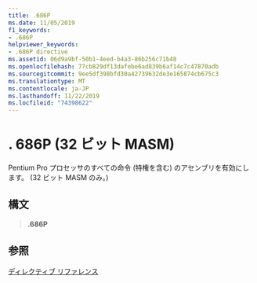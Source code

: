 ```yaml
---
title: .686P
ms.date: 11/05/2019
f1_keywords:
- .686P
helpviewer_keywords:
- .686P directive
ms.assetid: 06d9a9bf-50b1-4eed-b4a3-86b256c71b48
ms.openlocfilehash: 77cb829df13dafebe6ad839b6af14c7c47870adb
ms.sourcegitcommit: 9ee5df398bfd30a42739632de3e165874cb675c3
ms.translationtype: MT
ms.contentlocale: ja-JP
ms.lasthandoff: 11/22/2019
ms.locfileid: "74398622"
---
```

# <a name="686p-32-bit-masm"></a>. 686P (32 ビット MASM)

Pentium Pro プロセッサのすべての命令 (特権を含む) のアセンブリを有効にします。 (32 ビット MASM のみ。)

## <a name="syntax"></a>構文

> **.686P**

## <a name="see-also"></a>参照

[ディレクティブ リファレンス](../../assembler/masm/directives-reference.md)
